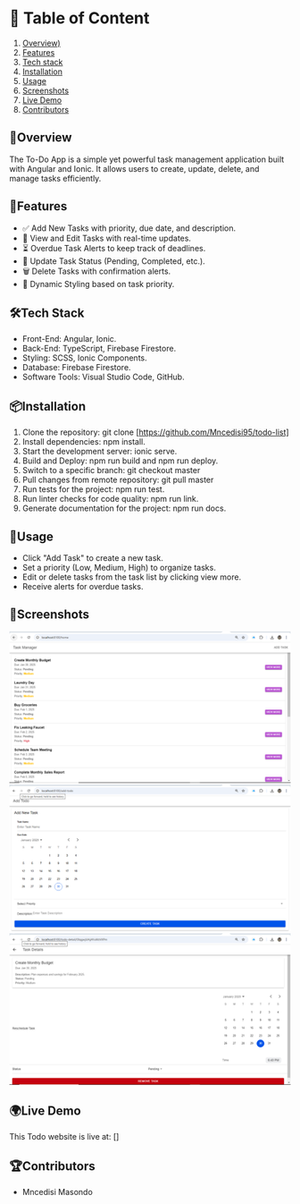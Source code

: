 # 📖 Table of Content

1. [Overview)](#overview)
2. [Features](#features)
3. [Tech stack](#️tech-stack)
4. [Installation](#installation)
5. [Usage](#usage)
6. [Screenshots](#screenshots)
7. [Live Demo](#live-demo)
8. [Contributors](#contributors)

## 📌Overview

The To-Do App is a simple yet powerful task management application built with Angular and Ionic. It allows users to create, update, delete, and manage tasks efficiently.

## 🚀Features

- ✅ Add New Tasks with priority, due date, and description.
- 📅 View and Edit Tasks with real-time updates.
- ⏳ Overdue Task Alerts to keep track of deadlines.
- 🔄 Update Task Status (Pending, Completed, etc.).
- 🗑️ Delete Tasks with confirmation alerts.
- 🎨 Dynamic Styling based on task priority.

## 🛠️Tech Stack

- Front-End: Angular, Ionic.
- Back-End: TypeScript, Firebase Firestore.
- Styling: SCSS, Ionic Components.
- Database: Firebase Firestore.
- Software Tools: Visual Studio Code, GitHub.

## 📦Installation

1. Clone the repository: git clone [https://github.com/Mncedisi95/todo-list]
2. Install dependencies: npm install.
3. Start the development server: ionic serve.
4. Build and Deploy: npm run build and npm run deploy.
5. Switch to a specific branch: git checkout master
6. Pull changes from remote repository: git pull master
7. Run tests for the project: npm run test.
8. Run linter checks for code quality: npm run link.
9. Generate documentation for the project: npm run docs.

## 📜Usage

- Click "Add Task" to create a new task.
- Set a priority (Low, Medium, High) to organize tasks.
- Edit or delete tasks from the task list by clicking view more.
- Receive alerts for overdue tasks.

## 📸Screenshots

![Todo-List Screen](src/assets/screenshot/todo-list.png)
![Add-Todo Screen](src/assets/screenshot/add-todo.png)
![Todo-Detail Screen](src/assets/screenshot/todo-detail.png)

## 🌍Live Demo

This Todo website is live at: []

## 🏆Contributors

- Mncedisi Masondo
